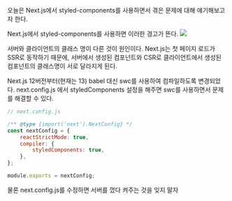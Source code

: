 오늘은 Next.js에서 styled-components를 사용하면서 겪은 문제에 대해 얘기해보고자 한다.

Next.js에서 styled-components를 사용하면 이러한 경고가 뜬다.
<img src="https://user-images.githubusercontent.com/77138259/222355735-c5722fc5-84db-4486-87f2-9c338a88b7ee.png" />

서버와 클라이언트의 클래스 명이 다른 것이 원인이다.
Next.js는 첫 페이지 로드가 SSR로 동작하기 때문에, 서버에서 생성된 컴포넌트와 CSR로 클라이언트에서 생성된 컴포넌트의 클래스명이 서로 달라지게 된다.

Next.js 12버전부터(현재는 13) babel 대신 swc를 사용하여 컴파일하도록 변경되었다.
next.config.js 에서 styledComponents 설정을 해주면 swc를 사용하면서 문제를 해결할 수 있다.
```javascript
// next.config.js

/** @type {import('next').NextConfig} */
const nextConfig = {
	reactStrictMode: true,
	compiler: {
		styledComponents: true,
	},
};

module.exports = nextConfig;
```

물론 next.config.js를 수정하면 서버를 껐다 켜주는 것을 잊지 말자